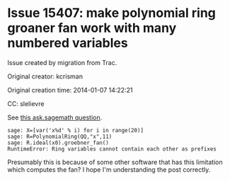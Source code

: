 # Issue 15407: make polynomial ring groaner fan work with many numbered variables

Issue created by migration from Trac.

Original creator: kcrisman

Original creation time: 2014-01-07 14:22:21

CC:  slelievre

See [this ask.sagemath question](http://ask.sagemath.org/question/3378/).


```
sage: X=[var('x%d' % i) for i in range(20)]
sage: R=PolynomialRing(QQ,"x",11)
sage: R.ideal(x0).groebner_fan()
RuntimeError: Ring variables cannot contain each other as prefixes
```

Presumably this is because of some other software that has this limitation which computes the fan?  I hope I'm understanding the post correctly.
